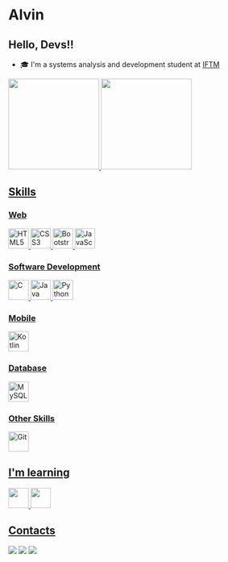 # Alvin
## Hello, Devs!!

 - 🎓 I'm a systems analysis and development student at [IFTM](https://iftm.edu.br/)

<div>
 <a href="https://github.com/c-Alvinn">
 <img loading="lazy" height="180em" src="https://github-readme-stats.vercel.app/api/top-langs/?username=c-Alvinn&layout=compact&langs_count=7&theme=dracula"/>
 <img loading="lazy" height="180em" src="https://github-readme-stats.vercel.app/api?username=c-Alvinn&show_icons=true&theme=dracula&include_all_commits=true&count_private=true"/>
</div>

## Skills

<div>
    <div>
        <h3>Web</h3>
        <p>
            <img src="https://cdn.jsdelivr.net/gh/devicons/devicon/icons/html5/html5-original.svg" width="40" height="40" alt="HTML5" />
            <img src="https://cdn.jsdelivr.net/gh/devicons/devicon/icons/css3/css3-original.svg" width="40" height="40" alt="CSS3" />
            <img src="https://cdn.jsdelivr.net/gh/devicons/devicon/icons/bootstrap/bootstrap-original.svg" width="40" height="40" alt="Bootstrap" />
            <img src="https://cdn.jsdelivr.net/gh/devicons/devicon/icons/javascript/javascript-original.svg" width="40" height="40" alt="JavaScript" />
        </p>
    </div>
    <div>
        <h3>Software Development</h3>
        <p>
            <img src="https://cdn.jsdelivr.net/gh/devicons/devicon/icons/c/c-original.svg" width="40" height="40" alt="C" />
            <img src="https://cdn.jsdelivr.net/gh/devicons/devicon/icons/java/java-original.svg" width="40" height="40" alt="Java" />
            <img src="https://cdn.jsdelivr.net/gh/devicons/devicon/icons/python/python-original.svg" width="40" height="40" alt="Python" />
        </p>
    </div>
    <div>
        <h3>Mobile</h3>
        <p>
            <img src="https://cdn.jsdelivr.net/gh/devicons/devicon/icons/kotlin/kotlin-original.svg" width="40" height="40" alt="Kotlin" />
        </p>
    </div>
    <div>
        <h3>Database</h3>
        <p>
            <img src="https://cdn.jsdelivr.net/gh/devicons/devicon/icons/mysql/mysql-original-wordmark.svg" width="40" height="40" alt="MySQL" />
        </p>
    </div>
    <div>
        <h3>Other Skills</h3>
        <p>
            <img src="https://cdn.jsdelivr.net/gh/devicons/devicon/icons/git/git-original.svg" width="40" height="40" alt="Git" />
        </p>
    </div>
</div>

## I'm learning

 <img src="https://cdn.jsdelivr.net/gh/devicons/devicon/icons/angularjs/angularjs-plain.svg" width="40" height="40"/>  <img src="https://cdn.jsdelivr.net/gh/devicons/devicon/icons/spring/spring-original.svg" width="40" height="40"/>

## Contacts

<div>
 <a href="https://instagram.com/alvin.rd4/" target="_blank"><img loading="lazy" src="https://img.shields.io/badge/-Instagram-%23E4405F?style=for-the-badge&logo=instagram&logoColor=white" target="_blank"></a>
 <a href = "mailto:alvaro.rdias14@gmail.com"><img loading="lazy" src="https://img.shields.io/badge/Gmail-D14836?style=for-the-badge&logo=gmail&logoColor=white" target="_blank"></a>
 <a href="https://www.linkedin.com/in/dev-alvaro/" target="_blank"><img loading="lazy" src="https://img.shields.io/badge/-LinkedIn-%230077B5?style=for-the-badge&logo=linkedin&logoColor=white" target="_blank"></a>   
</div>
